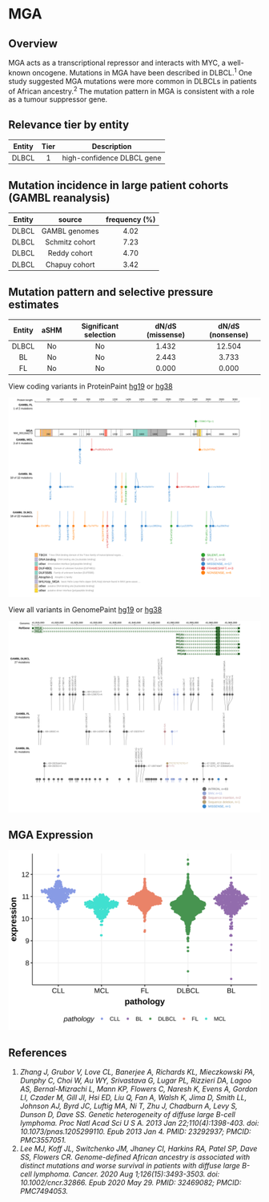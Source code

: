 # MGA
## Overview
MGA acts as a transcriptional repressor and interacts with MYC, a well-known oncogene. Mutations in MGA have been described in DLBCL.<sup>1</sup> One study suggested MGA mutations were more common in DLBCLs in patients of African ancestry.<sup>2</sup> The mutation pattern in MGA is consistent with a role as a tumour suppressor gene. 

## Relevance tier by entity

|Entity|Tier|Description               |
|:------:|:----:|--------------------------|
|DLBCL |1   |high-confidence DLBCL gene|

## Mutation incidence in large patient cohorts (GAMBL reanalysis)

|Entity|source        |frequency (%)|
|:------:|:--------------:|:-------------:|
|DLBCL |GAMBL genomes |4.02         |
|DLBCL |Schmitz cohort|7.23         |
|DLBCL |Reddy cohort  |4.70         |
|DLBCL |Chapuy cohort |3.42         |

## Mutation pattern and selective pressure estimates

|Entity|aSHM|Significant selection|dN/dS (missense)|dN/dS (nonsense)|
|:------:|:----:|:---------------------:|:----------------:|:----------------:|
|DLBCL |No  |No                   |1.432           |12.504          |
|BL    |No  |No                   |2.443           | 3.733          |
|FL    |No  |No                   |0.000           | 0.000          |

View coding variants in ProteinPaint [hg19](https://morinlab.github.io/LLMPP/GAMBL/MGA_protein.html)  or [hg38](https://morinlab.github.io/LLMPP/GAMBL/MGA_protein_hg38.html)

![image](images/proteinpaint/MGA_NM_001164273.svg)

View all variants in GenomePaint [hg19](https://morinlab.github.io/LLMPP/GAMBL/MGA.html)  or [hg38](https://morinlab.github.io/LLMPP/GAMBL/MGA_hg38.html)

![image](images/proteinpaint/MGA.svg)

## MGA Expression
![image](images/gene_expression/MGA_by_pathology.svg)

## References
1. *Zhang J, Grubor V, Love CL, Banerjee A, Richards KL, Mieczkowski PA, Dunphy C, Choi W, Au WY, Srivastava G, Lugar PL, Rizzieri DA, Lagoo AS, Bernal-Mizrachi L, Mann KP, Flowers C, Naresh K, Evens A, Gordon LI, Czader M, Gill JI, Hsi ED, Liu Q, Fan A, Walsh K, Jima D, Smith LL, Johnson AJ, Byrd JC, Luftig MA, Ni T, Zhu J, Chadburn A, Levy S, Dunson D, Dave SS. Genetic heterogeneity of diffuse large B-cell lymphoma. Proc Natl Acad Sci U S A. 2013 Jan 22;110(4):1398-403. doi: 10.1073/pnas.1205299110. Epub 2013 Jan 4. PMID: 23292937; PMCID: PMC3557051.*
2. *Lee MJ, Koff JL, Switchenko JM, Jhaney CI, Harkins RA, Patel SP, Dave SS, Flowers CR. Genome-defined African ancestry is associated with distinct mutations and worse survival in patients with diffuse large B-cell lymphoma. Cancer. 2020 Aug 1;126(15):3493-3503. doi: 10.1002/cncr.32866. Epub 2020 May 29. PMID: 32469082; PMCID: PMC7494053.*

